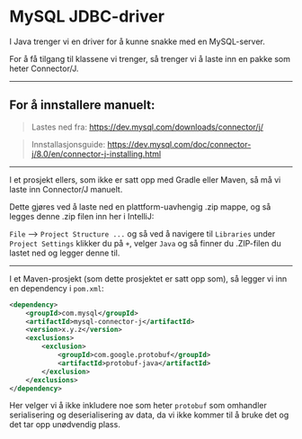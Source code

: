 # MySQL JDBC-driver

I Java trenger vi en driver for å kunne snakke med en MySQL-server.

For å få tilgang til klassene vi trenger, så trenger vi å laste inn en pakke som heter Connector/J.

---

## For å innstallere manuelt:

> Lastes ned fra: https://dev.mysql.com/downloads/connector/j/

> Innstallasjonsguide: https://dev.mysql.com/doc/connector-j/8.0/en/connector-j-installing.html

---

I et prosjekt ellers, som ikke er satt opp med Gradle eller Maven, så må vi laste inn Connector/J manuelt.

Dette gjøres ved å laste ned en plattform-uavhengig .zip mappe, og så legges denne .zip filen inn her i IntelliJ:

`File` --> `Project Structure ...` og så ved å navigere til `Libraries` under `Project Settings` klikker du på `+`, velger `Java` og så finner du .ZIP-filen du lastet ned og legger denne til.

---

I et Maven-prosjekt (som dette prosjektet er satt opp som), så legger vi inn en dependency i `pom.xml`:

```xml
<dependency>
    <groupId>com.mysql</groupId>
    <artifactId>mysql-connector-j</artifactId>
    <version>x.y.z</version>
    <exclusions>
        <exclusion>
            <groupId>com.google.protobuf</groupId>
            <artifactId>protobuf-java</artifactId>
        </exclusion>
    </exclusions> 
</dependency>
```

Her velger vi å ikke inkludere noe som heter `protobuf` som omhandler serialisering og deserialisering av data, da vi ikke kommer til å bruke det og det tar opp unødvendig plass.


